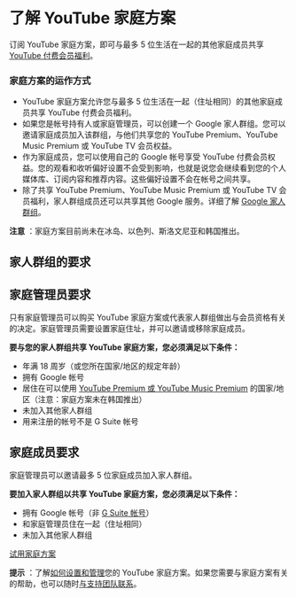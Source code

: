 # 了解 YouTube 家庭方案

订阅 YouTube 家庭方案，即可与最多 5 位生活在一起的其他家庭成员共享 [YouTube 付费会员福利](https://support.google.com/youtube/answer/6305537)。

### 家庭方案的运作方式

* YouTube 家庭方案允许您与最多 5 位生活在一起（住址相同）的其他家庭成员共享 YouTube 付费会员福利。
* 如果您是帐号持有人或家庭管理员，可以创建一个 Google 家人群组。您可以邀请家庭成员加入该群组，与他们共享您的 YouTube Premium、YouTube Music Premium 或 YouTube TV 会员权益。
* 作为家庭成员，您可以使用自己的 Google 帐号享受 YouTube 付费会员权益。您的观看和收听偏好设置不会受到影响，也就是说您会继续看到您的个人媒体库、订阅内容和推荐内容。这些偏好设置不会在帐号之间共享。
* 除了共享 YouTube Premium、YouTube Music Premium 或 YouTube TV 会员福利，家人群组成员还可以共享其他 Google 服务。详细了解 [Google 家人群组](https://support.google.com/families#topic=7327495)。

**注意** ：家庭方案目前尚未在冰岛、以色列、斯洛文尼亚和韩国推出。

## 家人群组的要求

## 家庭管理员要求

只有家庭管理员可以购买 YouTube 家庭方案或代表家人群组做出与会员资格有关的决定。家庭管理员需要设置家庭住址，并可以邀请或移除家庭成员。

**要与您的家人群组共享 YouTube 家庭方案，您必须满足以下条件：**

* 年满 18 周岁（或您所在国家/地区的规定年龄）
* 拥有 Google 帐号
* 居住在可以使用 [YouTube Premium 或 YouTube Music Premium](https://support.google.com/youtube/answer/6307365) 的国家/地区（注意：家庭方案未在韩国推出）
* 未加入其他家人群组
* 用来注册的帐号不是 G Suite 帐号

## 家庭成员要求

家庭管理员可以邀请最多 5 位家庭成员加入家人群组。

**要加入家人群组以共享 YouTube 家庭方案，您必须满足以下条件：**

* 拥有 Google 帐号（非 [G Suite 帐号](https://support.google.com/a/answer/53926)）
* 和家庭管理员住在一起（住址相同）
* 未加入其他家人群组

 

[试用家庭方案](https://www.youtube.com/paid_memberships)

 

**提示** ：了解[如何设置和管理](https://support.google.com/youtube/answer/7507744)您的 YouTube 家庭方案。如果您需要与家庭方案有关的帮助，也可以随时[与支持团队联系](https://support.google.com/youtube/answer/7071292)。